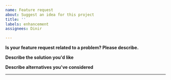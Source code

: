 ```yaml
---
name: Feature request
about: Suggest an idea for this project
title: ''
labels: enhancement
assignees: Dinir

---
```


**Is your feature request related to a problem? Please describe.**
<!--A clear and concise description of what the problem is. Ex. I'm always frustrated when [...]-->

**Describe the solution you'd like**
<!--A clear and concise description of what you want to happen.-->

**Describe alternatives you've considered**
<!--A clear and concise description of any alternative solutions or features you've considered.-->

- - -

<!--Add any other context or screenshots about the feature request here.-->
